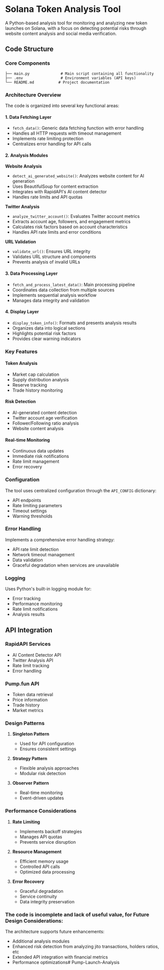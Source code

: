 # Solana Token Analysis Tool

A Python-based analysis tool for monitoring and analyzing new token launches on Solana, with a focus on detecting potential risks through website content analysis and social media verification.

## Code Structure

### Core Components

```
├── main.py              # Main script containing all functionality
├── .env                 # Environment variables (API keys)
└── README.md           # Project documentation
```

### Architecture Overview

The code is organized into several key functional areas:

#### 1. Data Fetching Layer
- `fetch_data()`: Generic data fetching function with error handling
- Handles all HTTP requests with timeout management
- Implements rate limiting protection
- Centralizes error handling for API calls

#### 2. Analysis Modules

**Website Analysis**
- `detect_ai_generated_website()`: Analyzes website content for AI generation
- Uses BeautifulSoup for content extraction
- Integrates with RapidAPI's AI content detector
- Handles rate limits and API quotas

**Twitter Analysis**
- `analyze_twitter_account()`: Evaluates Twitter account metrics
- Extracts account age, followers, and engagement metrics
- Calculates risk factors based on account characteristics
- Handles API rate limits and error conditions

**URL Validation**
- `validate_url()`: Ensures URL integrity
- Validates URL structure and components
- Prevents analysis of invalid URLs

#### 3. Data Processing Layer
- `fetch_and_process_latest_data()`: Main processing pipeline
- Coordinates data collection from multiple sources
- Implements sequential analysis workflow
- Manages data integrity and validation

#### 4. Display Layer
- `display_token_info()`: Formats and presents analysis results
- Organizes data into logical sections
- Highlights potential risk factors
- Provides clear warning indicators

### Key Features

#### Token Analysis
- Market cap calculation
- Supply distribution analysis
- Reserve tracking
- Trade history monitoring

#### Risk Detection
- AI-generated content detection
- Twitter account age verification
- Follower/Following ratio analysis
- Website content analysis

#### Real-time Monitoring
- Continuous data updates
- Immediate risk notifications
- Rate limit management
- Error recovery

### Configuration

The tool uses centralized configuration through the `API_CONFIG` dictionary:
- API endpoints
- Rate limiting parameters
- Timeout settings
- Warning thresholds

### Error Handling

Implements a comprehensive error handling strategy:
- API rate limit detection
- Network timeout management
- Data validation
- Graceful degradation when services are unavailable

### Logging

Uses Python's built-in logging module for:
- Error tracking
- Performance monitoring
- Rate limit notifications
- Analysis results

## API Integration

### RapidAPI Services
- AI Content Detector API
- Twitter Analysis API
- Rate limit tracking
- Error handling

### Pump.fun API
- Token data retrieval
- Price information
- Trade history
- Market metrics

### Design Patterns

1. **Singleton Pattern**
   - Used for API configuration
   - Ensures consistent settings

2. **Strategy Pattern**
   - Flexible analysis approaches
   - Modular risk detection

3. **Observer Pattern**
   - Real-time monitoring
   - Event-driven updates

### Performance Considerations

1. **Rate Limiting**
   - Implements backoff strategies
   - Manages API quotas
   - Prevents service disruption

2. **Resource Management**
   - Efficient memory usage
   - Controlled API calls
   - Optimized data processing

3. **Error Recovery**
   - Graceful degradation
   - Service continuity
   - Data integrity preservation

### The code is incomplete and lack of useful value, for Future Design Considerations:

The architecture supports future enhancements:
- Additional analysis modules
- Enhanced risk detection from analyzing jito transactions, holders ratios, etc
- Extended API integration with financial metrics
- Performance optimizations# Pump-Launch-Analysis
